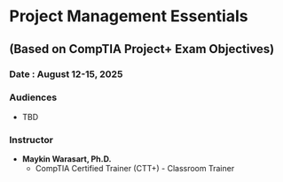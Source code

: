 # Project Management Essentials
## (Based on CompTIA Project+ Exam Objectives)

### Date : August 12-15, 2025

### Audiences
+ TBD

### Instructor
+ **Maykin Warasart, Ph.D.**
	+ CompTIA Certified Trainer (CTT+) - Classroom Trainer